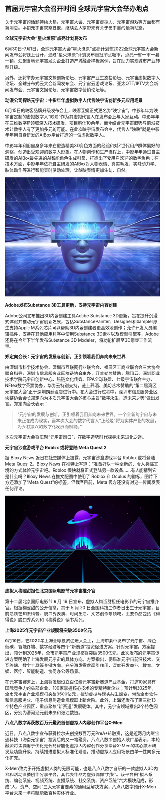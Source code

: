 ## 首届元宇宙大会召开时间 全球元宇宙大会举办地点

关于元宇宙的话题持续火热，元宇宙大会、元宇宙虚拟人、元宇宙游戏等方面都有新消息。本期元宇宙观察日报，继续会大家带来有关于元宇宙的最新动态。

**全球元宇宙大会“星火燎原”点亮计划将发布**

6月30日-7月1日，全球元宇宙大会“星火燎原”点亮计划暨2022全球元宇宙大会新闻发布会将线上召开，通过“星火燎原”计划发布首批节点城市，点亮一省一市一县一镇，汇聚当地元宇宙龙头企业打造产城融合样板案例，旨在助力实现城市产业转型升级。

另外，还将举办元宇宙文旅创新论坛、元宇宙产业生态袖论坛、元宇宙虚拟数字人论坛、全球分布式云大会新闻发布会、元宇宙云游戏论坛、亚太OTT/IPTV大会新闻发布会、元宇宙文娱论坛、元宇宙数字营销论坛等。

**动漫公司探路元宇宙：中影年年虚拟数字人代言映宇宙创新多元应用场景**

6月15日的映客品牌升级发布会上，映客互娱正式更名为“映宇宙”，中影年年为映宇宙定制的虚拟数字人“映映”作为其虚拟代言人在发布会上与大家互动。中影年年在三维数字IP领域深入技术研发、项目孵化10余年，而今结合元宇宙趋势与前沿技术让数字人有了更加多元的可能。在此次映宇宙发布会中，代言人“映映”就是中影年年用自身研发的AIBox平台打造的一位虚拟数字人。

中影年年利用自身多年来在塑造精美3D角色方面的经验和对Z世代用户群体偏好的洞察，创造出受欢迎的数字人形象。在人物创作和生产流程上，中影年年通过自主研发的AIBox最先进的AI智能角色生成引擎，打造出了受用户欢迎的数字角色；在技术方面，中影年年依托自主研发的AIBox对人物表情、真实毛发、实时动力学、肢体动作等进行智能实时驱动处理，让映映表情更加生动、自然。

![配图一](24591d5f4df1fe6cb620fad2ee16fa64.jpeg)

**Adobe发布Substance 3D工具更新，支持元宇宙内容创建**

Adobe公司宣布推出3D内容创建工具Adobe Substance 3D更新，旨在提升沉浸式体验并推动元宇宙创新发展，包括SubstancePainter、Designer和Sampler原生支持Apple M系列芯片可以帮助3D内容创建者更高效地创作；允许开发人员编辑插件，支持在其他应用程序中使用Substance 3D素材以及模型引擎等，Adobe还将在今年下半年发布Substance 3D Modeler，将功能扩展至3D雕塑工作流程。

**郑定向会长：元宇宙的发展与创新，正引领着我们奔向未来世界**

由深圳市科学技术协会、深圳市互联网行业联合会、福田区工商业联合会三大协会联合指导，深圳市信息服务业区块链协会主办，开普勒总赞助，腾讯云、深圳职业技术学院元宇宙创新中心、热链文化传媒、FPA全球联盟、七级宇宙联合主办、NFtea数字茶票协办，华为云特别支持，链上荞酒、美幻艺术赞助的“第二届湾区元宇宙大会”正于深圳朗廷酒店进行中。在大会进行过程中，深圳市信息服务业区块链协会会长郑定向为本次元宇宙大会的核心主旨“数字永生，造未来之势”做出发言。郑定向会长表示：

> “元宇宙的发展与创新，正引领着我们奔向未来世界。一个全新的宇宙与未来正在成为现实，而本次大会的数字代言人“正经姬”将为实体产业的发展，为乡村振兴的数字化发展而赋能。”

本次元宇宙大会将汇聚“元宇宙风口”，在数字造势时代探寻未来进化之途。

**元宇宙沙盒游戏平台 Roblox 或将登陆 Meta Quest 2**

据 Bloxy News 近日在社交媒体上披露，元宇宙沙盒游戏平台 Roblox 或将登陆 Meta Quest 2。Bloxy News 在推特上写道：“准备好以一种全新的、令人身临其境的方式体验元宇宙吧。Roblox 很快就将正式登陆另一款设备……有人能猜到它是什么吗？Bloxy News 在推文配图中使用了 Roblox 和 Oculus 的徽标，图片下方还添加了“Meta Quest”的标签。但截至目前，Meta 官方还没有对这一传闻发表任何评论。

![配图二](ee8beb63e5c343ba0130fa7bacb5877f.jpeg)

**虚拟人梅涩甜担任北京国际电影节元宇宙推介官**

第十二届北京国际电影节 6 月 19 日宣布，虚拟人梅涩甜担任电影节的元宇宙推介官。根据梅涩甜的公开信息，其于 5 月 30 日全国科技工作者日出生于元宇宙，目前活跃在知识科普、脱口秀表演、时尚生活、文艺创作等领域，主要作品包括《梅得说》脱口秀系列和《梅得说》读书系列。

**上海2025年元宇宙产业规模将突破3500亿元**

6月16日，在2022年上海全球投资促进大会上，上海市集中发布了元宇宙、绿色低碳、智能终端、数字经济等四个“新赛道”投资促进方案。针对元宇宙，方案提出，预计到2025年，全市元宇宙产业规模将突破3500亿元。此次发布的元宇宙促进方案明确了上海发展元宇宙的具体方向。方案指出，要瞄准元宇宙前沿技术、交互终端、数字工具等关键方向，充分激发需求牵引作用，深度开发商业、教育、文娱、医疗、智能制造、协同办公等场景。

在元宇宙赛道上，上海将发起设立百亿级元宇宙新赛道产业基金，打造10家具有国际竞争力的头部企业、100家掌握核心技术的专精特新企业；预计到2025年，全市元宇宙产业规模将突破3500亿元，推动虚拟与现实共生蝶变，带动全市软件和信息服务业、电子信息制造业规模跃上新台阶。此外，上海还发布了第三批13个特色产业园区，重点聚焦“新赛道”发展载体。其中，元宇宙领域推出2个特色园区，分别为漕河泾元创未来和张江数链。

**八点八数字再获数百万元融资首创虚拟人内容创作平台X-Men**

近日，八点八数字宣布获得拉尔夫创投数百万元PreA+轮融资，这是近两月内继宝通科技（海南元宇宙）投资后的又一笔融资。八点八数字创始人耿广星表示，本轮融资将主要用于优化无代码智能化虚拟人内容创作分享平台X-Men的核心技术研发及功能升级，持续推进虚拟人标准化建设，推动虚拟人应用场景由单一性向多元化扩充。

X-Men致力于开拓虚拟人类的无限可能，也是八点八数字自研的一款虚拟人3D内容和活动直播创作分享平台，其代表作品为虚拟偶像“九黎”。该平台由“拟人系统、编创系统、视频系统、直播系统、社交系统、资产系统”六大模块组成，形成“人、资产、空间“三大元宇宙要素的通用型解决方案，八点八数字预计X-Men平台未来一年将赋能数百种实体行业。


